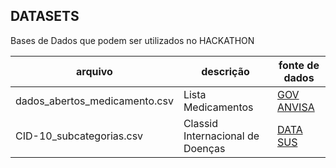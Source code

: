 ## DATASETS

Bases de Dados que podem ser utilizados no HACKATHON


| arquivo | descrição | fonte de dados |
| -- | -- | -- |
| dados_abertos_medicamento.csv | Lista Medicamentos | [GOV ANVISA](https://dados.gov.br/dados/conjuntos-dados/medicamentos-registrados-no-brasil) |
| CID-10_subcategorias.csv | Classid Internacional de Doenças |  [DATA SUS](http://www2.datasus.gov.br/cid10/V2008/download.htm) |

